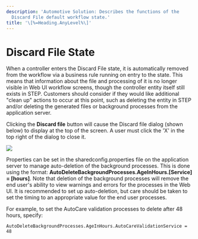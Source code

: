 ```yaml
---
description: 'Automotive Solution: Describes the functions of the
  Discard File default workflow state.'
title: '\[%=Heading.AnyLevel%\]'
---
```


Discard File State
==================

When a controller enters the Discard File state, it is automatically
removed from the workflow via a business rule running on entry to the
state. This means that information about the file and processing of it
is no longer visible in Web UI workflow screens, though the controller
entity itself still exists in STEP. Customers should consider if they
would like additional \"clean up\" actions to occur at this point, such
as deleting the entity in STEP and/or deleting the generated files or
background processes from the application server.

Clicking the **Discard file** button will cause the Discard file dialog
(shown below) to display at the top of the screen. A user must click the
\'X\' in the top right of the dialog to close it.

![](../../../Resources/Images/Importers/Standard_TD/Reference/5.png)

Properties can be set in the sharedconfig.properties file on the
application server to manage auto-deletion of the background processes.
This is done using the format:
**AutoDeleteBackgroundProcesses.AgeInHours.\[Service\] = \[hours\]**.
Note that deletion of the background processes will remove the end
user\'s ability to view warnings and errors for the processes in the Web
UI. It is recommended to set up auto-deletion, but care should be taken
to set the timing to an appropriate value for the end user processes.

For example, to set the AutoCare validation processes to delete after 48
hours, specify:

    AutoDeleteBackgroundProcesses.AgeInHours.AutoCareValidationService = 48

